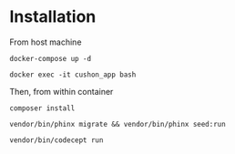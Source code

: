 # Installation
From host machine
```
docker-compose up -d

docker exec -it cushon_app bash
```
Then, from within container
```
composer install

vendor/bin/phinx migrate && vendor/bin/phinx seed:run

vendor/bin/codecept run
```